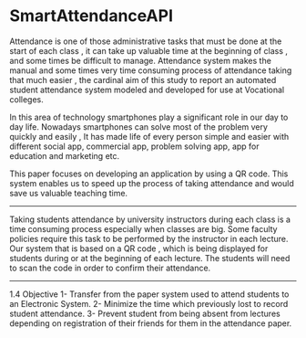 # SmartAttendanceAPI
Attendance is one of those administrative tasks that must be done at the start of each class , it can take up valuable time at the beginning of class , and some times be difficult to manage.
Attendance system makes the manual and some times very time consuming  process of attendance taking that much easier , the cardinal aim of this study to report an automated student attendance system modeled and developed for use at Vocational colleges.
                                     
In this area of technology smartphones play a significant role in our day to day life.
Nowadays smartphones can solve most of the problem very quickly and easily , It has made life of every person simple and easier with different social app, commercial app, problem solving app, app for education and marketing etc. 

This paper focuses on developing an application by using a QR code. This system enables us to speed up the process of taking attendance and would save us valuable teaching time.
***************************
Taking students  attendance by university instructors during each class is a time consuming process especially when classes are big.
Some faculty policies require this task to be performed by the instructor in each lecture.
Our system that is based on a QR code , which is being displayed for students during or at the beginning of each lecture.
The students will need to scan the code in order to confirm their attendance.
***************************************************************
1.4 Objective
1- Transfer from the paper system used to attend students to an Electronic System.
2- Minimize the time which previously lost to record student attendance.
3- Prevent student from being absent from lectures depending on registration of their friends for them in the attendance paper.
